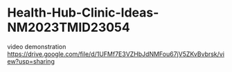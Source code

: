 # Health-Hub-Clinic-Ideas-NM2023TMID23054
video demonstration https://drive.google.com/file/d/1UFMf7E3VZHbJdNMFou67jV5ZKvBvbrsk/view?usp=sharing
